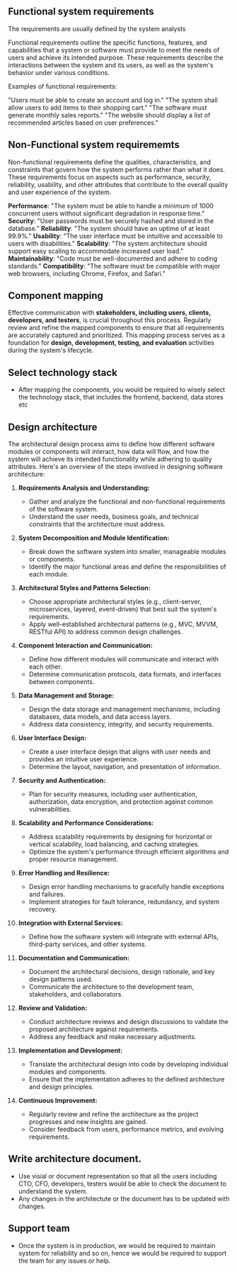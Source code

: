 ## Functional system requirements

The requirements are usually defined by the system analysts

Functional requirements outline the specific functions, features, and capabilities that a system or software must provide to meet the needs of users and achieve its intended purpose. These requirements describe the interactions between the system and its users, as well as the system's behavior under various conditions.

Examples of functional requirements:

"Users must be able to create an account and log in."
"The system shall allow users to add items to their shopping cart."
"The software must generate monthly sales reports."
"The website should display a list of recommended articles based on user preferences."

## Non-Functional system requirememts

Non-functional requirements define the qualities, characteristics, and constraints that govern how the system performs rather than what it does. These requirements focus on aspects such as performance, security, reliability, usability, and other attributes that contribute to the overall quality and user experience of the system.

**Performance**: "The system must be able to handle a minimum of 1000 concurrent users without significant degradation in response time."
**Security**: "User passwords must be securely hashed and stored in the database."
**Reliability**: "The system should have an uptime of at least 99.9%."
**Usability**: "The user interface must be intuitive and accessible to users with disabilities."
**Scalability**: "The system architecture should support easy scaling to accommodate increased user load."
**Maintainability**: "Code must be well-documented and adhere to coding standards."
**Compatibility**: "The software must be compatible with major web browsers, including Chrome, Firefox, and Safari."

## Component mapping

Effective communication with **stakeholders, including users, clients, developers, and testers**, is crucial throughout this process. Regularly review and refine the mapped components to ensure that all requirements are accurately captured and prioritized. This mapping process serves as a foundation for **design, development, testing, and evaluation** activities during the system's lifecycle.

## Select technology stack 

- After mapping the components, you would be required to wisely select the technology stack, that includes the frontend, backend, data stores etc

## Design architecture

The architectural design process aims to define how different software modules or components will interact, how data will flow, and how the system will achieve its intended functionality while adhering to quality attributes. Here's an overview of the steps involved in designing software architecture:

1. **Requirements Analysis and Understanding:**
   - Gather and analyze the functional and non-functional requirements of the software system.
   - Understand the user needs, business goals, and technical constraints that the architecture must address.

2. **System Decomposition and Module Identification:**
   - Break down the software system into smaller, manageable modules or components.
   - Identify the major functional areas and define the responsibilities of each module.

3. **Architectural Styles and Patterns Selection:**
   - Choose appropriate architectural styles (e.g., client-server, microservices, layered, event-driven) that best suit the system's requirements.
   - Apply well-established architectural patterns (e.g., MVC, MVVM, RESTful API) to address common design challenges.

4. **Component Interaction and Communication:**
   - Define how different modules will communicate and interact with each other.
   - Determine communication protocols, data formats, and interfaces between components.

5. **Data Management and Storage:**
   - Design the data storage and management mechanisms, including databases, data models, and data access layers.
   - Address data consistency, integrity, and security requirements.

6. **User Interface Design:**
   - Create a user interface design that aligns with user needs and provides an intuitive user experience.
   - Determine the layout, navigation, and presentation of information.

7. **Security and Authentication:**
   - Plan for security measures, including user authentication, authorization, data encryption, and protection against common vulnerabilities.

8. **Scalability and Performance Considerations:**
   - Address scalability requirements by designing for horizontal or vertical scalability, load balancing, and caching strategies.
   - Optimize the system's performance through efficient algorithms and proper resource management.

9. **Error Handling and Resilience:**
   - Design error handling mechanisms to gracefully handle exceptions and failures.
   - Implement strategies for fault tolerance, redundancy, and system recovery.

10. **Integration with External Services:**
    - Define how the software system will integrate with external APIs, third-party services, and other systems.

11. **Documentation and Communication:**
    - Document the architectural decisions, design rationale, and key design patterns used.
    - Communicate the architecture to the development team, stakeholders, and collaborators.

12. **Review and Validation:**
    - Conduct architecture reviews and design discussions to validate the proposed architecture against requirements.
    - Address any feedback and make necessary adjustments.

13. **Implementation and Development:**
    - Translate the architectural design into code by developing individual modules and components.
    - Ensure that the implementation adheres to the defined architecture and design principles.

14. **Continuous Improvement:**
    - Regularly review and refine the architecture as the project progresses and new insights are gained.
    - Consider feedback from users, performance metrics, and evolving requirements.

## Write architecture document. 

- Use visial or document representation so that all the users including CTO, CFO, developers, testers would be able to check the document to understand the system. 
- Any changes in the architectute or the document has to be updated with changes.

## Support team 

- Once the system is in production, we would be required to maintain system for reliability and so on, hence we would be required to support the team for any issues or help. 